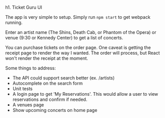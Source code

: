 h1. Ticket Guru UI

The app is very simple to setup. Simply run ```npm start``` to get webpack running.

Enter an artist name (The Shins, Death Cab, or Phantom of the Opera) or venue (9:30 or Kennedy Center) to
get a list of concerts.

You can purchase tickets on the order page. One caveat is getting the receipt page to render the way I wanted. The order
will process, but React won't render the receipt at the moment.

Some things to address:
* The API could support search better (ex. /artists)
* Autocomplete on the search form
* Unit tests
* A login page to get 'My Reservations'. This would allow a user to view reservations and confirm if needed.
* A venues page
* Show upcoming concerts on home page
